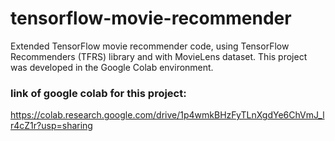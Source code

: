 # tensorflow-movie-recommender

Extended TensorFlow movie recommender code, using TensorFlow Recommenders (TFRS) library and with MovieLens dataset. This project was developed in the Google Colab environment.       
### link of google colab for this project:
https://colab.research.google.com/drive/1p4wmkBHzFyTLnXgdYe6ChVmJ_lr4cZ1r?usp=sharing

